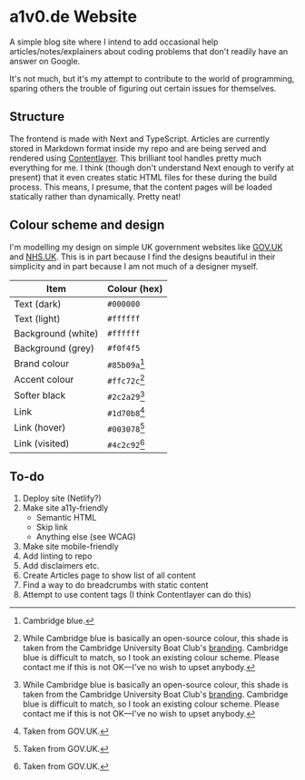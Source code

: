 # a1v0.de Website

A simple blog site where I intend to add occasional help articles/notes/explainers about coding problems that don't readily have an answer on Google.

It's not much, but it's my attempt to contribute to the world of programming, sparing others the trouble of figuring out certain issues for themselves.

## Structure

The frontend is made with Next and TypeScript. Articles are currently stored in Markdown format inside my repo and are being served and rendered using [Contentlayer](https://contentlayer.dev/). This brilliant tool handles pretty much everything for me. I think (though don't understand Next enough to verify at present) that it even creates static HTML files for these during the build process. This means, I presume, that the content pages will be loaded statically rather than dynamically. Pretty neat!

## Colour scheme and design

I'm modelling my design on simple UK government websites like [GOV.UK](https://www.gov.uk/) and [NHS.UK](https://www.nhs.uk/). This is in part because I find the designs beautiful in their simplicity and in part because I am not much of a designer myself.

| **Item**           | **Colour (hex)** |
| ------------------ | ---------------- |
| Text (dark)        | `#000000`        |
| Text (light)       | `#ffffff`        |
| Background (white) | `#ffffff`        |
| Background (grey)  | `#f0f4f5`        |
| Brand colour       | `#85b09a`[^1]    |
| Accent colour      | `#ffc72c`[^2]    |
| Softer black       | `#2c2a29`[^2]    |
| Link               | `#1d70b8`[^3]    |
| Link (hover)       | `#003078`[^3]    |
| Link (visited)     | `#4c2c92`[^3]    |

[^1]: Cambridge blue.
[^2]: While Cambridge blue is basically an open-source colour, this shade is taken from the Cambridge University Boat Club's [branding](https://cubc.org.uk/app/uploads/2020/08/CUBC-Brand-Guidelines.pdf). Cambridge blue is difficult to match, so I took an existing colour scheme. Please contact me if this is not OK&mdash;I've no wish to upset anybody.
[^3]: Taken from GOV.UK.

## To-do

1. Deploy site (Netlify?)
2. Make site a11y-friendly
    - Semantic HTML
    - Skip link
    - Anything else (see WCAG)
3. Make site mobile-friendly
4. Add linting to repo
5. Add disclaimers etc.
6. Create Articles page to show list of all content
7. Find a way to do breadcrumbs with static content
8. Attempt to use content tags (I think Contentlayer can do this)
